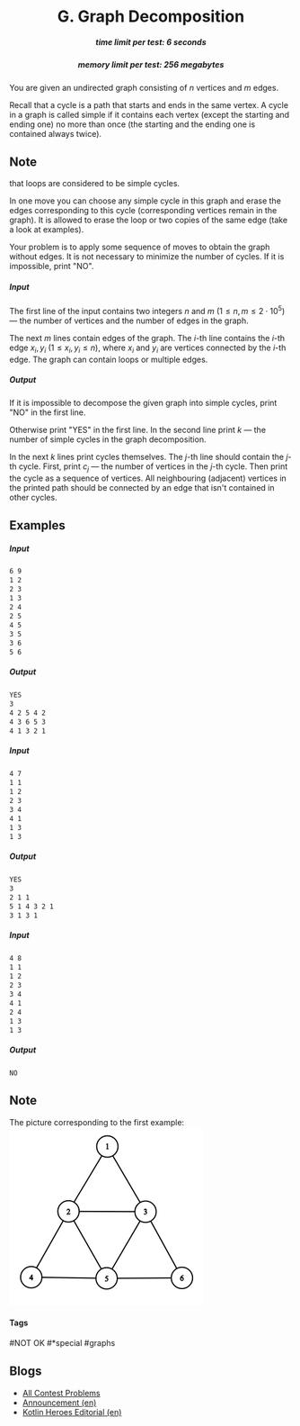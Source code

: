 <h1 style='text-align: center;'> G. Graph Decomposition</h1>

<h5 style='text-align: center;'>time limit per test: 6 seconds</h5>
<h5 style='text-align: center;'>memory limit per test: 256 megabytes</h5>

You are given an undirected graph consisting of $n$ vertices and $m$ edges.

Recall that a cycle is a path that starts and ends in the same vertex. A cycle in a graph is called simple if it contains each vertex (except the starting and ending one) no more than once (the starting and the ending one is contained always twice). 
## Note

 that loops are considered to be simple cycles.

In one move you can choose any simple cycle in this graph and erase the edges corresponding to this cycle (corresponding vertices remain in the graph). It is allowed to erase the loop or two copies of the same edge (take a look at examples).

Your problem is to apply some sequence of moves to obtain the graph without edges. It is not necessary to minimize the number of cycles. If it is impossible, print "NO".

##### Input

The first line of the input contains two integers $n$ and $m$ ($1 \le n, m \le 2 \cdot 10^5$) — the number of vertices and the number of edges in the graph.

The next $m$ lines contain edges of the graph. The $i$-th line contains the $i$-th edge $x_i, y_i$ ($1 \le x_i, y_i \le n$), where $x_i$ and $y_i$ are vertices connected by the $i$-th edge. The graph can contain loops or multiple edges.

##### Output

If it is impossible to decompose the given graph into simple cycles, print "NO" in the first line.

Otherwise print "YES" in the first line. In the second line print $k$ — the number of simple cycles in the graph decomposition.

In the next $k$ lines print cycles themselves. The $j$-th line should contain the $j$-th cycle. First, print $c_j$ — the number of vertices in the $j$-th cycle. Then print the cycle as a sequence of vertices. All neighbouring (adjacent) vertices in the printed path should be connected by an edge that isn't contained in other cycles.

## Examples

##### Input


```text
6 9
1 2
2 3
1 3
2 4
2 5
4 5
3 5
3 6
5 6
```
##### Output


```text
YES
3
4 2 5 4 2 
4 3 6 5 3 
4 1 3 2 1 
```
##### Input


```text
4 7
1 1
1 2
2 3
3 4
4 1
1 3
1 3
```
##### Output


```text
YES
3
2 1 1 
5 1 4 3 2 1 
3 1 3 1 
```
##### Input


```text
4 8
1 1
1 2
2 3
3 4
4 1
2 4
1 3
1 3
```
##### Output


```text
NO
```
## Note

The picture corresponding to the first example: ![](images/8b68a523714b1e2b98d98183830cee1027edd4b9.png)



#### Tags 

#NOT OK #*special #graphs 

## Blogs
- [All Contest Problems](../Kotlin_Heroes:_Episode_1.md)
- [Announcement (en)](../blogs/Announcement_(en).md)
- [Kotlin Heroes Editorial (en)](../blogs/Kotlin_Heroes_Editorial_(en).md)
